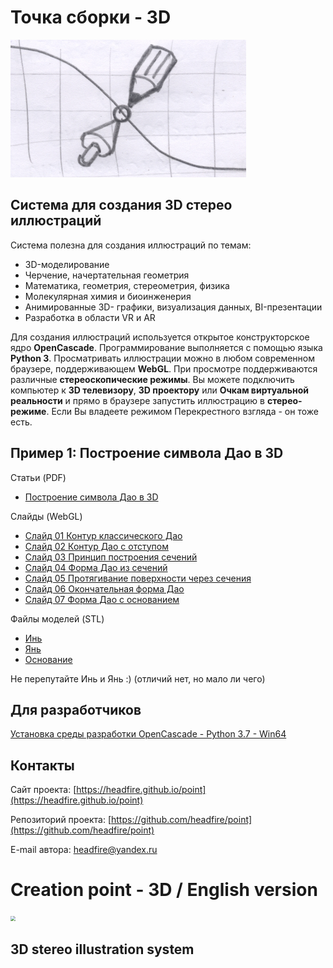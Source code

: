 # Точка сборки - 3D

<img src="assets/images/logo.png" style="zoom:50%;" />

## Cистема для создания 3D стерео иллюстраций   

Система полезна для создания иллюстраций по темам:
- 3D-моделирование
- Черчение, начертательная геометрия
- Математика, геометрия, стереометрия, физика
- Молекулярная химия и биоинженерия
- Анимированные 3D- графики, визуализация данных, BI-презентации
- Разработка в области VR и AR

Для создания иллюстраций используется открытое конструкторское ядро **OpenCascade**. 
Программирование выполняется с помощью языка **Python 3**. 
Просматривать иллюстрации можно в любом современном браузере, поддерживающем **WebGL**.
При просмотре поддерживаются различные **стереоскопические режимы**. 
Вы можете подключить компьютер к **3D телевизору**, **3D проектору** или **Очкам виртуальной реальности** 
и прямо в браузере запустить иллюстрацию в **стерео-режиме**. 
Если Вы владеете режимом Перекрестного взгляда - он тоже есть.

## Пример 1: Построение символа Дао в 3D

Статьи (PDF)
- [Построение символа Дао в 3D](https://headfire.github.io/p3/docs/dao/dao_aticle.pdf)

Слайды (WebGL)
- [Слайд 01 Контур классического Дао](https://headfire.github.io/p3/v.htm?s=dao_01)
- [Слайд 02 Контур Дао с отступом](https://headfire.github.io/p3/v.htm?s=dao_02)
- [Слайд 03 Принцип построения сечений ](https://headfire.github.io/p3/v.htm/?s=dao_03)
- [Слайд 04 Форма Дао из сечений](https://headfire.github.io/p3/v.htm/?s=dao_04)
- [Слайд 05 Протягивание поверхности через сечения](https://headfire.github.io/p3/v.htm/?s=dao_05)
- [Слайд 06 Окончательная форма Дао](https://headfire.github.io/p3/v.htm?s=dao_06)
- [Слайд 07 Форма Дао с основанием](https://headfire.github.io/p3/v.htm?s=dao_07)

Файлы моделей (STL) 
- [Инь]( https://headfire.github.io/p3/models/dao/exp_001_shape.stl)
- [Янь]( https://headfire.github.io/p3/models/dao/exp_002_shape.stl)
- [Основание]( https://headfire.github.io/p3/models/dao/exp_003_shape.stl)

Не перепутайте Инь и Янь :) (отличий нет, но мало ли чего)

## Для разработчиков

[Установка среды разработки OpenCascade - Python 3.7 - Win64](docs/setup.pdf) 

## Контакты

Cайт проекта: [https://headfire.github.io/point](https://headfire.github.io/point)

Репозиторий проекта: [https://github.com/headfire/point](https://github.com/headfire/point)

E-mail автора: [headfire@yandex.ru](mailto:headfire@yandex.ru)



# Creation point - 3D  / English version

<img src="images/logo.png" style="zoom:50%;" />

## 3D stereo illustration system
